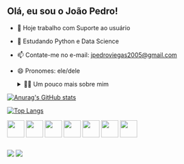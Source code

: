 ## Olá, eu sou o João Pedro!


- 🔭 Hoje trabalho com Suporte ao usuário 
- 🌱 Estudando Python e Data Science
- 📫 Contate-me no e-mail: jpedroviegas2005@gmail.com
- 😄 Pronomes: ele/dele

  <details>
  <summary>👨‍💻 Um pouco mais sobre mim</summary>

  -💬 Tenho 20 anos, vivo no Brasil e estudo bastante inglês. Possuo experiência com bancos de dados, HTML, CSS, Python, Java, JavaScript, entre outros tópicos. Atualmente, trabalho na área de suporte ao usuário e estou em busca de uma oportunidade nas áreas de Back-End, Machine Learning ou Data Science.

  -⚡ Algumas das minhas soft skills incluem comunicação, capacidade de adaptação e liderança. Gosto de ler livros e narrativas sobre programação e desenvolvimento pessoal, jogar videogame, praticar esportes e passar tempo com minha família e amigos.
  </details>

[![Anurag's GitHub stats](https://github-readme-stats.vercel.app/api?username=Jpedrooo&count_private=true&show_icons=true&theme=tokyonight)](https://github.com/anuraghazra/github-readme-stats)

[![Top Langs](https://github-readme-stats.vercel.app/api/top-langs/?username=Jpedrooo&theme=tokyonight)](https://github.com/anuraghazra/github-readme-stats)

<div>
  <img  align="center" height="40" width="40"  src="https://cdn.jsdelivr.net/gh/devicons/devicon@latest/icons/python/python-original.svg" /> 
  <img  align="center" height="40" width="40" src="https://cdn.jsdelivr.net/gh/devicons/devicon@latest/icons/javascript/javascript-original.svg" />
  <img align="center" height="40" width="40" src="https://cdn.jsdelivr.net/gh/devicons/devicon@latest/icons/htmx/htmx-original.svg" />
  <img  align="center" height="40" width="40" src="https://cdn.jsdelivr.net/gh/devicons/devicon@latest/icons/css3/css3-original.svg" />
  <img  align="center" height="40" width="40" src="https://cdn.jsdelivr.net/gh/devicons/devicon@latest/icons/java/java-original.svg" />
  <img  align="center" height="40" width="40" src="https://cdn.jsdelivr.net/gh/devicons/devicon@latest/icons/react/react-original.svg" />
  <img align="center" height="40" width="40" src="https://cdn.jsdelivr.net/gh/devicons/devicon@latest/icons/azuresqldatabase/azuresqldatabase-original.svg" />
          
          
          
</div>



##

<div>
  <a href = "mailto:jpedroviegas2005@gmail.com"><img src="https://img.shields.io/badge/-Gmail-%23333?style=for-the-badge&logo=gmail&logoColor=red" target="_blank"></a>
  <a href="https://[www.linkedin.com/in/rafaella-ballerini-45875016a](https://www.linkedin.com/in/joao-pedro-viegas-naves)" target="_blank"><img src="https://img.shields.io/badge/-LinkedIn-%230077B5?style=for-the-badge&logo=linkedin&logoColor=white" target="_blank"></a> 
</div>


